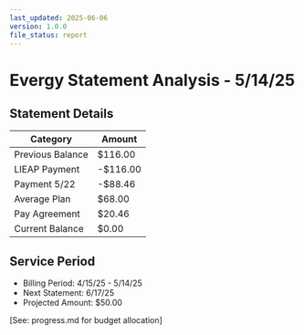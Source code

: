 ```yaml
---
last_updated: 2025-06-06
version: 1.0.0
file_status: report
---
```


# Evergy Statement Analysis - 5/14/25

## Statement Details
| Category | Amount |
|----------|--------|
| Previous Balance | $116.00 |
| LIEAP Payment | -$116.00 |
| Payment 5/22 | -$88.46 |
| Average Plan | $68.00 |
| Pay Agreement | $20.46 |
| Current Balance | $0.00 |

## Service Period
- Billing Period: 4/15/25 - 5/14/25
- Next Statement: 6/17/25
- Projected Amount: $50.00

[See: progress.md for budget allocation]
